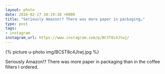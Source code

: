 ```yaml
---
layout: photo
date: 2016-02-27 10:19:38 +0000
title: "Seriously Amazon!? There was more paper in packaging…"
type: post
tags:
- instagram
instagram_url: https://www.instagram.com/p/BCST8c4Jtwj/
---
```


{% picture u-photo img/BCST8c4Jtwj.jpg %}

Seriously Amazon!? There was more paper in packaging than in the coffee filters I ordered.
